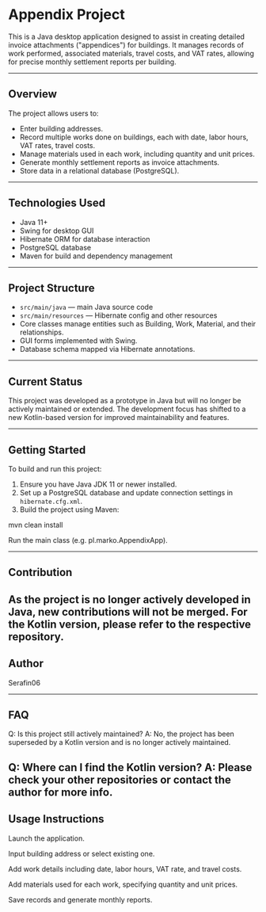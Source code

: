 # Appendix Project

This is a Java desktop application designed to assist in creating detailed invoice attachments ("appendices") for buildings. It manages records of work performed, associated materials, travel costs, and VAT rates, allowing for precise monthly settlement reports per building.

---

## Overview

The project allows users to:

- Enter building addresses.
- Record multiple works done on buildings, each with date, labor hours, VAT rates, travel costs.
- Manage materials used in each work, including quantity and unit prices.
- Generate monthly settlement reports as invoice attachments.
- Store data in a relational database (PostgreSQL).

---

## Technologies Used

- Java 11+
- Swing for desktop GUI
- Hibernate ORM for database interaction
- PostgreSQL database
- Maven for build and dependency management

---

## Project Structure

- `src/main/java` — main Java source code
- `src/main/resources` — Hibernate config and other resources
- Core classes manage entities such as Building, Work, Material, and their relationships.
- GUI forms implemented with Swing.
- Database schema mapped via Hibernate annotations.

---

## Current Status

This project was developed as a prototype in Java but will no longer be actively maintained or extended. The development focus has shifted to a new Kotlin-based version for improved maintainability and features.

---

## Getting Started

To build and run this project:

1. Ensure you have Java JDK 11 or newer installed.
2. Set up a PostgreSQL database and update connection settings in `hibernate.cfg.xml`.
3. Build the project using Maven:

mvn clean install

Run the main class (e.g. pl.marko.AppendixApp).

---

## Contribution
As the project is no longer actively developed in Java, new contributions will not be merged. For the Kotlin version, please refer to the respective repository.
---

## Author

Serafin06

---
## FAQ

Q: Is this project still actively maintained?
A: No, the project has been superseded by a Kotlin version and is no longer actively maintained.

Q: Where can I find the Kotlin version?
A: Please check your other repositories or contact the author for more info.
---

## Usage Instructions

Launch the application.

Input building address or select existing one.

Add work details including date, labor hours, VAT rate, and travel costs.

Add materials used for each work, specifying quantity and unit prices.

Save records and generate monthly reports.
